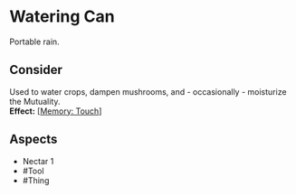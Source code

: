 # Watering Can
Portable rain.
## Consider
Used to water crops, dampen mushrooms, and - occasionally - moisturize the Mutuality.<br>**Effect:** [[Memory: Touch](https://uadaf.theevilroot.xyz/rowenarium/element/mem.touch)]
## Aspects
- Nectar 1
- #Tool 
- #Thing